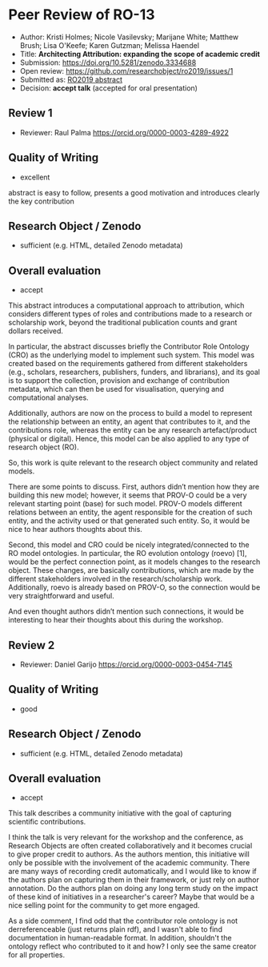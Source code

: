 # Peer Review of RO-13

* Author: Kristi Holmes; Nicole Vasilevsky; Marijane White; Matthew Brush; Lisa O'Keefe; Karen Gutzman; Melissa Haendel
* Title: **Architecting Attribution: expanding the scope of academic credit**
* Submission: <https://doi.org/10.5281/zenodo.3334688>
* Open review: <https://github.com/researchobject/ro2019/issues/1>
* Submitted as: [RO2019 abstract](https://researchobject.github.io/ro2019/cfp)
* Decision:	**accept talk** (accepted for oral presentation)

## Review 1

* Reviewer: Raul Palma <https://orcid.org/0000-0003-4289-4922>

## Quality of Writing

* excellent 

abstract is easy to follow, presents a good motivation and introduces clearly the key contribution

## Research Object / Zenodo

* sufficient (e.g. HTML, detailed Zenodo metadata)

## Overall evaluation
* accept

This abstract introduces a computational approach to attribution, which considers different types of roles and contributions made to a research or scholarship work, beyond the traditional publication counts and grant dollars received.  

In particular, the abstract discusses briefly the Contributor Role Ontology (CRO) as the underlying model to implement such system. This model was created based on the requirements gathered from different stakeholders (e.g., scholars, researchers, publishers, funders, and librarians), and its goal is to support the collection, provision and exchange of contribution metadata, which can then be used for visualisation, querying and computational analyses. 

Additionally, authors are now on the process to build a model to represent the relationship between an entity, an agent that contributes to it, and the contributions role, whereas the entity can be any research artefact/product (physical or digital). Hence, this model can be also applied to any type of research object (RO).

So, this work is quite relevant to the research object community and related models. 

There are some points to discuss. First, authors didn’t mention how they are building this new model; however, it seems that PROV-O could be a very relevant starting point (base) for such model. PROV-O models different relations between an entity, the agent responsible for the creation of such entity, and the activity used or that generated such entity. So, it would be nice to hear authors thoughts about this. 

Second, this model and CRO could be nicely integrated/connected to the RO model ontologies. In particular, the RO evolution ontology (roevo) [1], would be the perfect connection point, as it models changes to the research object. These changes, are basically contributions, which are made by the different stakeholders involved in the research/scholarship work. Additionally, roevo is already based on PROV-O, so the connection would be very straightforward and useful. 

And even thought authors didn’t mention such connections, it would be interesting to hear their thoughts about this during the workshop. 


## Review 2

* Reviewer: Daniel Garijo <https://orcid.org/0000-0003-0454-7145>

## Quality of Writing
 * good 

## Research Object / Zenodo
* sufficient (e.g. HTML, detailed Zenodo metadata)

## Overall evaluation
* accept

This talk describes a community initiative with the goal of capturing scientific contributions.

I think the talk is very relevant for the workshop and the conference, as Research Objects are often created collaboratively and it becomes crucial to give proper credit to authors. As the authors mention, this initiative will only be possible with the involvement of the academic community. There are many ways of recording credit automatically, and I would like to know if the authors plan on capturing them in their framework, or just rely on author annotation. Do the authors plan on doing any long term study on the impact of these kind of initiatives in a researcher's career? Maybe that would be a nice selling point for the community to get more engaged.

As a side comment, I find odd that the contributor role ontology is not derreferenceable (just returns plain rdf), and I wasn't able to find documentation in human-readable format. In addition, shouldn't the ontology reflect who contributed to it and how? I only see the same creator for all properties.
